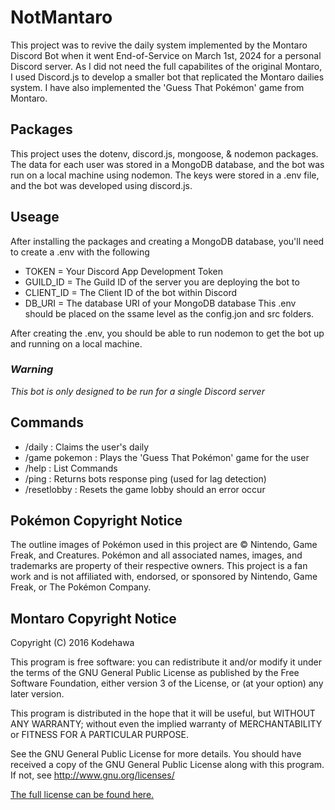 # NotMantaro

This project was to revive the daily system implemented by the Montaro Discord Bot when it went End-of-Service on March 1st, 2024 for a personal Discord server.
As I did not need the full capabilites of the original Montaro, I used Discord.js to develop a smaller bot that replicated the Montaro dailies system.
I have also implemented the 'Guess That Pokémon' game from Montaro.

## Packages

This project uses the dotenv, discord.js, mongoose, & nodemon packages.
The data for each user was stored in a MongoDB database, and the bot was run on a local machine using nodemon.
The keys were stored in a .env file, and the bot was developed using discord.js.

## Useage

After installing the packages and creating a MongoDB database, you'll need to create a .env with the following
- TOKEN = Your Discord App Development Token
- GUILD_ID = The Guild ID of the server you are deploying the bot to
- CLIENT_ID = The Client ID of the bot within Discord
- DB_URI = The database URI of your MongoDB database
This .env should be placed on the ssame level as the config.jon and src folders.

After creating the .env, you should be able to run nodemon to get the bot up and running on a local machine.

### ***Warning***

*This bot is only designed to be run for a single Discord server*

## Commands
- /daily : Claims the user's daily
- /game pokemon : Plays the 'Guess That Pokémon' game for the user
- /help : List Commands
- /ping : Returns bots response ping (used for lag detection)
- /resetlobby : Resets the game lobby should an error occur

## Pokémon Copyright Notice

The outline images of Pokémon used in this project are © Nintendo, Game Freak, and Creatures. Pokémon and all associated names, images, and trademarks are property of their respective owners. This project is a fan work and is not affiliated with, endorsed, or sponsored by Nintendo, Game Freak, or The Pokémon Company.

## Montaro Copyright Notice
Copyright (C) 2016 Kodehawa

This program is free software: you can redistribute it and/or modify it under the terms of the GNU General Public License as published by the Free Software Foundation, either version 3 of the License, or (at your option) any later version.

This program is distributed in the hope that it will be useful, but WITHOUT ANY WARRANTY; without even the implied warranty of MERCHANTABILITY or FITNESS FOR A PARTICULAR PURPOSE.

See the GNU General Public License for more details. You should have received a copy of the GNU General Public License along with this program. If not, see http://www.gnu.org/licenses/

[The full license can be found here.](https://github.com/Kodehawa/MantaroBot/blob/master/LICENSE)
